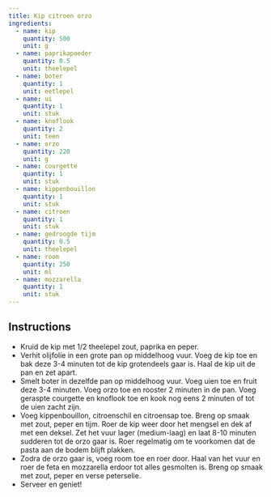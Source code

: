 ```yaml
---
title: Kip citroen orzo
ingredients:
  - name: kip
    quantity: 500
    unit: g
  - name: paprikapoeder
    quantity: 0.5
    unit: theelepel
  - name: boter
    quantity: 1
    unit: eetlepel
  - name: ui
    quantity: 1
    unit: stuk
  - name: knoflook
    quantity: 2
    unit: teen
  - name: orzo
    quantity: 220
    unit: g
  - name: courgette
    quantity: 1
    unit: stuk
  - name: kippenbouillon
    quantity: 1
    unit: stuk
  - name: citroen
    quantity: 1
    unit: stuk
  - name: gedroogde tijm
    quantity: 0.5
    unit: theelepel
  - name: room
    quantity: 250
    unit: ml
  - name: mozzarella
    quantity: 1
    unit: stuk
---
```


<Recipe />

## Instructions
  - Kruid de kip met 1/2 theelepel zout, paprika en peper.
  - Verhit olijfolie in een grote pan op middelhoog vuur. Voeg de kip toe en bak deze 3-4 minuten tot de kip grotendeels gaar is. Haal de kip uit de pan en zet apart.
  - Smelt boter in dezelfde pan op middelhoog vuur. Voeg uien toe en fruit deze 3-4 minuten. Voeg orzo toe en rooster 2 minuten in de pan. Voeg geraspte courgette en knoflook toe en kook nog eens 2 minuten of tot de uien zacht zijn.
  - Voeg kippenbouillon, citroenschil en citroensap toe. Breng op smaak met zout, peper en tijm. Roer de kip weer door het mengsel en dek af met een deksel. Zet het vuur lager (medium-laag) en laat 8-10 minuten sudderen tot de orzo gaar is. Roer regelmatig om te voorkomen dat de pasta aan de bodem blijft plakken.
  - Zodra de orzo gaar is, voeg room toe en roer door. Haal van het vuur en roer de feta en mozzarella erdoor tot alles gesmolten is. Breng op smaak met zout, peper en verse peterselie.
  - Serveer en geniet!